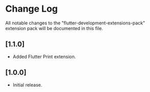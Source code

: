 # Change Log

All notable changes to the "flutter-development-extensions-pack" extension pack will be documented in this file.

## [1.1.0]

- Added Flutter Print extension.

## [1.0.0]

- Initial release.
